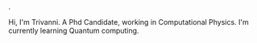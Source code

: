.

<!---
TrivanniY/TrivanniY is a ✨ special ✨ repository because its `README.md` (this file) appears on your GitHub profile.
You can click the Preview link to take a look at your changes.
--->
Hi, I'm Trivanni. A Phd Candidate, working in Computational Physics. 
I'm currently learning Quantum computing. 
